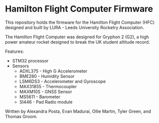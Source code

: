 # Hamilton Flight Computer Firmware
This repository holds the firmware for the Hamilton Flight Computer (HFC) designed and built by LURA - Leeds University Rocketry Association.

The Hamilton Flight Computer was designed for Gryphon 2 (G2), a high power amateur rocket designed to break the UK student altitude record.

Features:
* STM32 processor
* Sensors
  * ADXL375 - High G Accelerometer
  * BME280 - Humidity Sensor
  * LSM6DS3 - Accelerometer and Gyroscope 
  * MAX31855 - Thermocoupler
  * MAXM10S - GNSS Sensor
  * MS5611 - Barometer 
  * SI446 - Pad Radio module

Written by Alexandra Posta, Evan Madurai, Ollie Martin, Tyler Green, and Thomas Groom.
